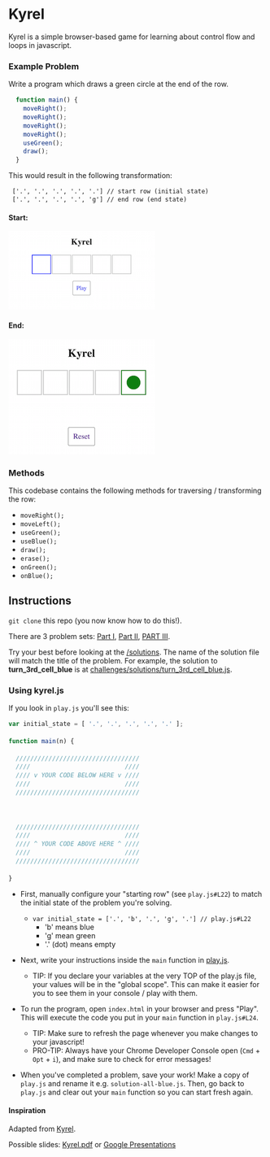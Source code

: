 # Kyrel
Kyrel is a simple browser-based game for learning about control flow and loops in javascript.

### Example Problem
Write a program which draws a green circle at the end of the row.

``` javascript
  function main() {
    moveRight();
    moveRight();
    moveRight();
    moveRight();
    useGreen();
    draw();
  }
```

This would result in the following transformation:
```
 ['.', '.', '.', '.', '.'] // start row (initial state)
 ['.', '.', '.', '.', 'g'] // end row (end state)
```

#### Start:
![](/screenshots/initial_state.png)

#### End:
![](/screenshots/end_state.png)

### Methods
This codebase contains the following methods for traversing / transforming the row:
* `moveRight();`
* `moveLeft();`
* `useGreen();`
* `useBlue();`
* `draw();`
* `erase();`
* `onGreen();`
* `onBlue();`

## Instructions

`git clone` this repo (you now know how to do this!).

There are 3 problem sets: [Part I](/challenges/day1.md), [Part II](/challenges/day2.md), [PART III](/challenges/day3.js).

Try your best before looking at the [/solutions](/challenges/solutions). The name of the solution file will match the title of the problem. For example, the solution to **turn_3rd_cell_blue** is at [challenges/solutions/turn_3rd_cell_blue.js](challenges/solutions/turn_3rd_cell_blue.js).

### Using kyrel.js

If you look in `play.js` you'll see this:

``` js
var initial_state = [ '.', '.', '.', '.', '.' ];

function main(n) {

  //////////////////////////////////
  ////                          ////
  //// v YOUR CODE BELOW HERE v ////
  ////                          ////
  //////////////////////////////////



  //////////////////////////////////
  ////                          ////
  //// ^ YOUR CODE ABOVE HERE ^ ////
  ////                          ////
  //////////////////////////////////

}
```

* First, manually configure your "starting row" (see `play.js#L22`) to match the initial state of the problem you're solving.
    - `var initial_state = ['.', 'b', '.', 'g', '.'] // play.js#L22`
        + 'b' means blue
        + 'g' mean green
        + '.' (dot) means empty
* Next, write your instructions inside the `main` function in [play.js](/play.js#L24).
    * TIP: If you declare your variables at the very TOP of the play.js file, your values will be in the "global scope". This can make it easier for you to see them in your console / play with them.
* To run the program, open `index.html` in your browser and press "Play". This will execute the code you put in your `main` function in `play.js#L24`.
    * TIP: Make sure to refresh the page whenever you make changes to your javascript!
    * PRO-TIP: Always have your Chrome Developer Console open (`Cmd` + `Opt` + `i`), and make sure to check for error messages!

* When you've completed a problem, save your work! Make a copy of `play.js` and rename it e.g. `solution-all-blue.js`. Then, go back to `play.js` and clear out your `main` function so you can start fresh again.

#### Inspiration
Adapted from [Kyrel](https://github.com/kyletns/kyrel).

Possible slides:
[Kyrel.pdf](Kyrel.pdf)
or [Google Presentations](https://docs.google.com/presentation/d/1j47BMDfows4O5rw4UYaYabHhosmZHQ8iKs8A5b-T3Pw/edit?usp=sharing)
